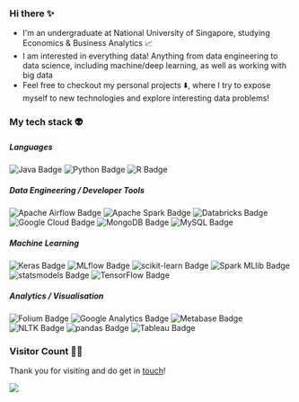 ### Hi there ✨
 - I'm an undergraduate at National University of Singapore, studying Economics & Business Analytics 📈
 - I am interested in everything data! Anything from data engineering to data science, including machine/deep learning, as well as working with big data
 - Feel free to checkout my personal projects ⬇️, where I try to expose myself to new technologies and explore interesting data problems!

### My tech stack 👽

##### Languages
![Java Badge](https://img.shields.io/badge/-Java-f89820?style=flat-square)
![Python Badge](https://img.shields.io/badge/Python-3776AB?logo=python&logoColor=fff&style=flat-square)
![R Badge](https://img.shields.io/badge/R-276DC3?logo=r&logoColor=fff&style=flat-square)

##### Data Engineering / Developer Tools
![Apache Airflow Badge](https://img.shields.io/badge/Apache%20Airflow-017CEE?logo=apacheairflow&logoColor=fff&style=flat-square)
![Apache Spark Badge](https://img.shields.io/badge/Apache%20Spark-E25A1C?logo=apachespark&logoColor=fff&style=flat-square)
![Databricks Badge](https://img.shields.io/badge/Databricks-FF3621?logo=databricks&logoColor=fff&style=flat-square)
![Google Cloud Badge](https://img.shields.io/badge/Google%20Cloud-4285F4?logo=googlecloud&logoColor=fff&style=flat-square)
![MongoDB Badge](https://img.shields.io/badge/MongoDB-47A248?logo=mongodb&logoColor=fff&style=flat-square)
![MySQL Badge](https://img.shields.io/badge/MySQL-4479A1?logo=mysql&logoColor=fff&style=flat-square)

##### Machine Learning
![Keras Badge](https://img.shields.io/badge/Keras-D00000?logo=keras&logoColor=fff&style=flat-square)
![MLflow Badge](https://img.shields.io/badge/MLflow-0194E2?logo=mlflow&logoColor=fff&style=flat-square)
![scikit-learn Badge](https://img.shields.io/badge/scikit--learn-F7931E?logo=scikitlearn&logoColor=fff&style=flat-square)
![Spark MLlib Badge](https://img.shields.io/badge/-Spark%20MLlib-E25A1C?style=flat-square)
![statsmodels Badge](https://img.shields.io/badge/-statsmodels-3f51b5?style=flat-square)
![TensorFlow Badge](https://img.shields.io/badge/TensorFlow-FF6F00?logo=tensorflow&logoColor=fff&style=flat-square)


##### Analytics / Visualisation
![Folium Badge](https://img.shields.io/badge/Folium-77B829?logo=folium&logoColor=fff&style=flat-square)
![Google Analytics Badge](https://img.shields.io/badge/Google%20Analytics-E37400?logo=googleanalytics&logoColor=fff&style=flat-square)
![Metabase Badge](https://img.shields.io/badge/Metabase-509EE3?logo=metabase&logoColor=fff&style=flat-square)
![NLTK Badge](https://img.shields.io/badge/-NLTK-lightgrey?style=flat-square)
![pandas Badge](https://img.shields.io/badge/pandas-150458?logo=pandas&logoColor=fff&style=flat-square)
![Tableau Badge](https://img.shields.io/badge/Tableau-E97627?logo=tableau&logoColor=fff&style=flat-square)

### Visitor Count 🙆‍♀️

Thank you for visiting and do get in [touch](https://www.linkedin.com/in/alifnaufal/)!

![](https://komarev.com/ghpvc/?username=alif898&style=flat-square&color=ff69b4&label=Visitors)
